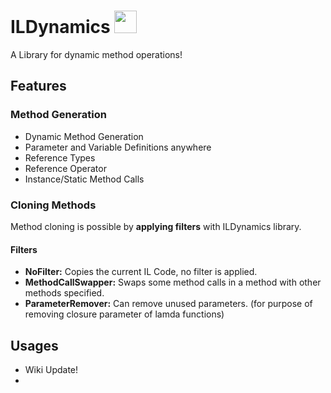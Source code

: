 # ILDynamics <img src="https://user-images.githubusercontent.com/37745467/113457878-a5b30c00-9419-11eb-9f75-3b0126ac31a6.png" width="36">
A Library for dynamic method operations!

## Features

### Method Generation 
- Dynamic Method Generation
- Parameter and Variable Definitions anywhere 
- Reference Types
- Reference Operator
- Instance/Static Method Calls

### Cloning Methods
Method cloning is possible by **applying filters** with ILDynamics library. 
#### Filters
- **NoFilter:** Copies the current IL Code, no filter is applied.
- **MethodCallSwapper:** Swaps some method calls in a method with other methods specified.
- **ParameterRemover:** Can remove unused parameters. (for purpose of removing closure parameter of lamda functions)

## Usages
- Wiki Update!
- 
